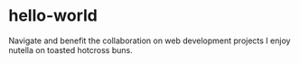 # hello-world
Navigate and benefit the collaboration on web development projects
I enjoy nutella on toasted hotcross buns.

